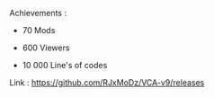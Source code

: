 Achievements :

+ 70 Mods

+ 600 Viewers

+ 10 000 Line's of codes

Link : https://github.com/RJxMoDz/VCA-v9/releases
